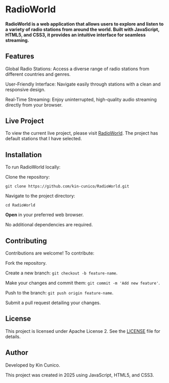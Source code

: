 # RadioWorld

#### RadioWorld is a web application that allows users to explore and listen to a variety of radio stations from around the world. Built with JavaScript, HTML5, and CSS3, it provides an intuitive interface for seamless streaming.

## Features

Global Radio Stations: Access a diverse range of radio stations from different countries and genres.

User-Friendly Interface: Navigate easily through stations with a clean and responsive design.

Real-Time Streaming: Enjoy uninterrupted, high-quality audio streaming directly from your browser.

## Live Project

To view the current live project, please visit [RadioWorld](https://kin-cunico.github.io/RadioWorld/).
The project has default stations that I have selected.

## Installation

To run RadioWorld locally:

Clone the repository:

```git clone https://github.com/kin-cunico/RadioWorld.git```

Navigate to the project directory:

```cd RadioWorld```

**Open** in your preferred web browser.

No additional dependencies are required.


## Contributing

Contributions are welcome! To contribute:

Fork the repository.

Create a new branch: ```git checkout -b feature-name```.

Make your changes and commit them: ```git commit -m 'Add new feature'```.

Push to the branch: ```git push origin feature-name```.

Submit a pull request detailing your changes.

## License

This project is licensed under Apache License 2. See the [LICENSE](LICENSE) file for details.

## Author

Developed by Kin Cunico.

This project was created in 2025 using JavaScript, HTML5, and CSS3.
